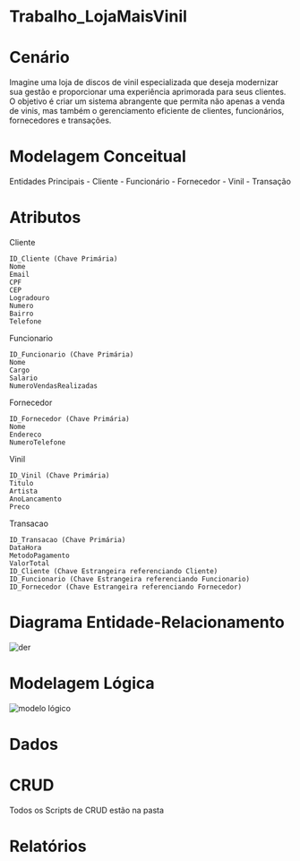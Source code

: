 # Trabalho_LojaMaisVinil

# Cenário
Imagine uma loja de discos de vinil especializada que deseja modernizar sua gestão e proporcionar uma experiência aprimorada para seus clientes. O objetivo é criar um sistema abrangente que permita não apenas a venda de vinis, mas também o gerenciamento eficiente de clientes, funcionários, fornecedores e transações.

# Modelagem Conceitual
  Entidades Principais
    - Cliente
    - Funcionário
    - Fornecedor
    - Vinil
    - Transação

# Atributos
  Cliente

    ID_Cliente (Chave Primária)
    Nome
    Email
    CPF
    CEP
    Logradouro
    Numero
    Bairro
    Telefone
  Funcionario

    ID_Funcionario (Chave Primária)
    Nome
    Cargo
    Salario
    NumeroVendasRealizadas
  Fornecedor
  
    ID_Fornecedor (Chave Primária)
    Nome
    Endereco
    NumeroTelefone
  Vinil
  
    ID_Vinil (Chave Primária)
    Titulo
    Artista
    AnoLancamento
    Preco
  Transacao

    ID_Transacao (Chave Primária)
    DataHora
    MetodoPagamento
    ValorTotal
    ID_Cliente (Chave Estrangeira referenciando Cliente)
    ID_Funcionario (Chave Estrangeira referenciando Funcionario)
    ID_Fornecedor (Chave Estrangeira referenciando Fornecedor)
    
# Diagrama Entidade-Relacionamento
![der](https://github.com/pblcnr/Trabalho_LojaMaisVinil/assets/141787223/f914f785-b66c-4bff-88cd-77f43fbaa107)

# Modelagem Lógica
![modelo lógico](https://github.com/pblcnr/Trabalho_LojaMaisVinil/assets/141787223/678c9cd6-86ef-40d4-8c5f-8882b5146d98)

# Dados

# CRUD
  Todos os Scripts de CRUD estão na pasta

# Relatórios 
